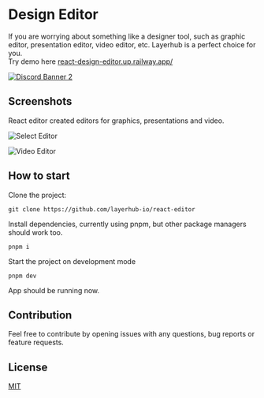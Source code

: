 # Design Editor

If you are worrying about something like a designer tool, such as graphic editor, presentation editor, video editor, etc. Layerhub is a perfect choice for you.  
Try demo here [react-design-editor.up.railway.app/](https://react-design-editor.up.railway.app/)

<p>
    <a href="https://discord.gg/7jxnh8rHDV">
        <img src="https://discordapp.com/api/guilds/1001450881448951838/widget.png?style=banner2" alt="Discord Banner 2"/>
    </a>
</p>

## Screenshots

React editor created editors for graphics, presentations and video.

![Select Editor](https://i.ibb.co/y0L2C4c/select-editor.png)

![Video Editor](https://i.ibb.co/TTgdsk2/video-editor.png)

## How to start

Clone the project:

```
git clone https://github.com/layerhub-io/react-editor
```

Install dependencies, currently using pnpm, but other package managers should work too.

```
pnpm i
```

Start the project on development mode

```
pnpm dev
```

App should be running now.

## Contribution

Feel free to contribute by opening issues with any questions, bug reports or feature requests.


## License

[MIT](LICENSE)
